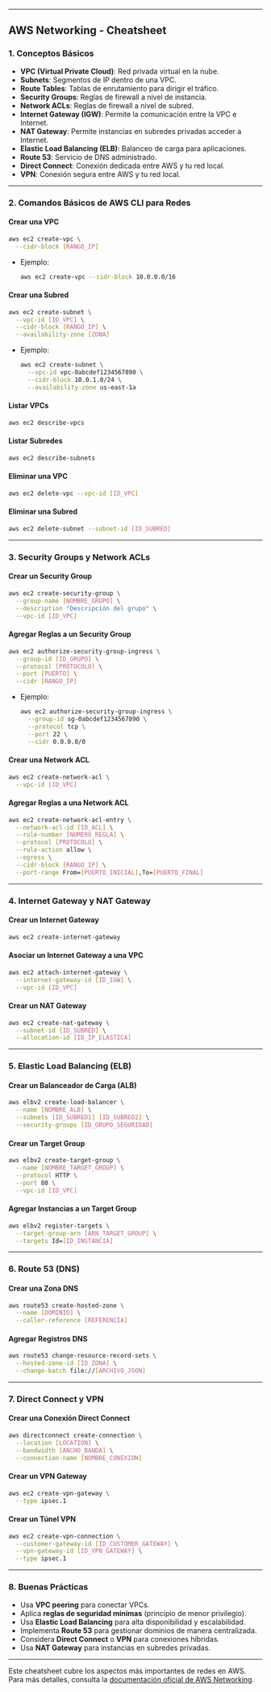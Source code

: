 

---

## **AWS Networking - Cheatsheet**

### **1. Conceptos Básicos**

- **VPC (Virtual Private Cloud)**: Red privada virtual en la nube.
- **Subnets**: Segmentos de IP dentro de una VPC.
- **Route Tables**: Tablas de enrutamiento para dirigir el tráfico.
- **Security Groups**: Reglas de firewall a nivel de instancia.
- **Network ACLs**: Reglas de firewall a nivel de subred.
- **Internet Gateway (IGW)**: Permite la comunicación entre la VPC e Internet.
- **NAT Gateway**: Permite instancias en subredes privadas acceder a Internet.
- **Elastic Load Balancing (ELB)**: Balanceo de carga para aplicaciones.
- **Route 53**: Servicio de DNS administrado.
- **Direct Connect**: Conexión dedicada entre AWS y tu red local.
- **VPN**: Conexión segura entre AWS y tu red local.

---

### **2. Comandos Básicos de AWS CLI para Redes**

#### **Crear una VPC**
```bash
aws ec2 create-vpc \
  --cidr-block [RANGO_IP]
```
- Ejemplo:
  ```bash
  aws ec2 create-vpc --cidr-block 10.0.0.0/16
  ```

#### **Crear una Subred**
```bash
aws ec2 create-subnet \
  --vpc-id [ID_VPC] \
  --cidr-block [RANGO_IP] \
  --availability-zone [ZONA]
```
- Ejemplo:
  ```bash
  aws ec2 create-subnet \
    --vpc-id vpc-0abcdef1234567890 \
    --cidr-block 10.0.1.0/24 \
    --availability-zone us-east-1a
  ```

#### **Listar VPCs**
```bash
aws ec2 describe-vpcs
```

#### **Listar Subredes**
```bash
aws ec2 describe-subnets
```

#### **Eliminar una VPC**
```bash
aws ec2 delete-vpc --vpc-id [ID_VPC]
```

#### **Eliminar una Subred**
```bash
aws ec2 delete-subnet --subnet-id [ID_SUBRED]
```

---

### **3. Security Groups y Network ACLs**

#### **Crear un Security Group**
```bash
aws ec2 create-security-group \
  --group-name [NOMBRE_GRUPO] \
  --description "Descripción del grupo" \
  --vpc-id [ID_VPC]
```

#### **Agregar Reglas a un Security Group**
```bash
aws ec2 authorize-security-group-ingress \
  --group-id [ID_GRUPO] \
  --protocol [PROTOCOLO] \
  --port [PUERTO] \
  --cidr [RANGO_IP]
```
- Ejemplo:
  ```bash
  aws ec2 authorize-security-group-ingress \
    --group-id sg-0abcdef1234567890 \
    --protocol tcp \
    --port 22 \
    --cidr 0.0.0.0/0
  ```

#### **Crear una Network ACL**
```bash
aws ec2 create-network-acl \
  --vpc-id [ID_VPC]
```

#### **Agregar Reglas a una Network ACL**
```bash
aws ec2 create-network-acl-entry \
  --network-acl-id [ID_ACL] \
  --rule-number [NUMERO_REGLA] \
  --protocol [PROTOCOLO] \
  --rule-action allow \
  --egress \
  --cidr-block [RANGO_IP] \
  --port-range From=[PUERTO_INICIAL],To=[PUERTO_FINAL]
```

---

### **4. Internet Gateway y NAT Gateway**

#### **Crear un Internet Gateway**
```bash
aws ec2 create-internet-gateway
```

#### **Asociar un Internet Gateway a una VPC**
```bash
aws ec2 attach-internet-gateway \
  --internet-gateway-id [ID_IGW] \
  --vpc-id [ID_VPC]
```

#### **Crear un NAT Gateway**
```bash
aws ec2 create-nat-gateway \
  --subnet-id [ID_SUBRED] \
  --allocation-id [ID_IP_ELASTICA]
```

---

### **5. Elastic Load Balancing (ELB)**

#### **Crear un Balanceador de Carga (ALB)**
```bash
aws elbv2 create-load-balancer \
  --name [NOMBRE_ALB] \
  --subnets [ID_SUBRED1] [ID_SUBRED2] \
  --security-groups [ID_GRUPO_SEGURIDAD]
```

#### **Crear un Target Group**
```bash
aws elbv2 create-target-group \
  --name [NOMBRE_TARGET_GROUP] \
  --protocol HTTP \
  --port 80 \
  --vpc-id [ID_VPC]
```

#### **Agregar Instancias a un Target Group**
```bash
aws elbv2 register-targets \
  --target-group-arn [ARN_TARGET_GROUP] \
  --targets Id=[ID_INSTANCIA]
```

---

### **6. Route 53 (DNS)**

#### **Crear una Zona DNS**
```bash
aws route53 create-hosted-zone \
  --name [DOMINIO] \
  --caller-reference [REFERENCIA]
```

#### **Agregar Registros DNS**
```bash
aws route53 change-resource-record-sets \
  --hosted-zone-id [ID_ZONA] \
  --change-batch file://[ARCHIVO_JSON]
```

---

### **7. Direct Connect y VPN**

#### **Crear una Conexión Direct Connect**
```bash
aws directconnect create-connection \
  --location [LOCATION] \
  --bandwidth [ANCHO_BANDA] \
  --connection-name [NOMBRE_CONEXION]
```

#### **Crear un VPN Gateway**
```bash
aws ec2 create-vpn-gateway \
  --type ipsec.1
```

#### **Crear un Túnel VPN**
```bash
aws ec2 create-vpn-connection \
  --customer-gateway-id [ID_CUSTOMER_GATEWAY] \
  --vpn-gateway-id [ID_VPN_GATEWAY] \
  --type ipsec.1
```

---

### **8. Buenas Prácticas**

- Usa **VPC peering** para conectar VPCs.
- Aplica **reglas de seguridad mínimas** (principio de menor privilegio).
- Usa **Elastic Load Balancing** para alta disponibilidad y escalabilidad.
- Implementa **Route 53** para gestionar dominios de manera centralizada.
- Considera **Direct Connect** o **VPN** para conexiones híbridas.
- Usa **NAT Gateway** para instancias en subredes privadas.

---

Este cheatsheet cubre los aspectos más importantes de redes en AWS. Para más detalles, consulta la [documentación oficial de AWS Networking](https://aws.amazon.com/networking/).
